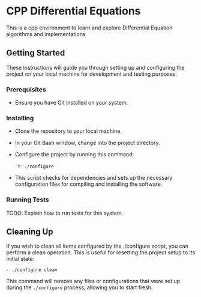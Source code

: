 # CPP Differential Equations

This is a cpp environment to learn and explore Differential Equation algorithms and implementations

## Getting Started

These instructions will guide you through setting up and configuring the project on your local machine for development and testing purposes.

### Prerequisites

- Ensure you have Git installed on your system.

### Installing

- Clone the repository to your local machine.
- In your Git Bash window, change into the project directory.
- Configure the project by running this command:

	- `./configure`
	
- This script checks for dependencies and sets up the necessary configuration files for compiling and installing the software.

### Running Tests

TODO: Explain how to run tests for this system.

## Cleaning Up

If you wish to clean all items configured by the ./configure script, you can perform a clean operation. This is useful for resetting the project setup to its initial state:

	- ./configure clean

This command will remove any files or configurations that were set up during the `./configure` process, allowing you to start fresh.
